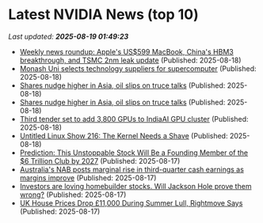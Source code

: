 # Latest NVIDIA News (top 10)
_Last updated: **2025-08-19 01:49:23**_

- [Weekly news roundup: Apple's US$599 MacBook, China's HBM3 breakthrough, and TSMC 2nm leak update](https://www.digitimes.com/news/a20250818VL203/digitimes-asia-weekly-news-roundup-apple-macbook-tsmc-2025.html) (Published: 2025-08-18)
- [Monash Uni selects technology suppliers for supercomputer](https://www.itnews.com.au/news/monash-uni-selects-technology-suppliers-for-supercomputer-619650) (Published: 2025-08-18)
- [Shares nudge higher in Asia, oil slips on truce talks](https://economictimes.indiatimes.com/markets/stocks/news/shares-nudge-higher-in-asia-oil-slips-on-truce-talks/articleshow/123352869.cms) (Published: 2025-08-18)
- [Shares nudge higher in Asia, oil slips on truce talks](https://www.channelnewsasia.com/business/shares-nudge-higher-in-asia-oil-slips-truce-talks-5299466) (Published: 2025-08-18)
- [Third tender set to add 3,800 GPUs to IndiaAI GPU cluster](https://economictimes.indiatimes.com/tech/artificial-intelligence/third-tender-set-to-add-3800-gpus-to-indiaai-gpu-cluster/articleshow/123348859.cms) (Published: 2025-08-18)
- [Untitled Linux Show 216: The Kernel Needs a Shave](https://twit.tv/shows/untitled-linux-show/episodes/216) (Published: 2025-08-18)
- [Prediction: This Unstoppable Stock Will Be a Founding Member of the $6 Trillion Club by 2027](https://biztoc.com/x/790efba14472d113) (Published: 2025-08-17)
- [Australia's NAB posts marginal rise in third-quarter cash earnings as margins improve](https://biztoc.com/x/4a33f09c2bf4866d) (Published: 2025-08-17)
- [Investors are loving homebuilder stocks. Will Jackson Hole prove them wrong?](https://biztoc.com/x/dd5d183cba35f537) (Published: 2025-08-17)
- [UK House Prices Drop £11,000 During Summer Lull, Rightmove Says](https://biztoc.com/x/f3b8df2f14cc291a) (Published: 2025-08-17)

